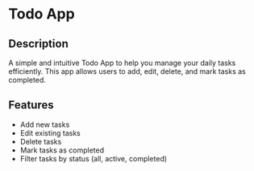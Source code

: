 # Todo App

## Description
A simple and intuitive Todo App to help you manage your daily tasks efficiently. This app allows users to add, edit, delete, and mark tasks as completed.

## Features
- Add new tasks
- Edit existing tasks
- Delete tasks
- Mark tasks as completed
- Filter tasks by status (all, active, completed)